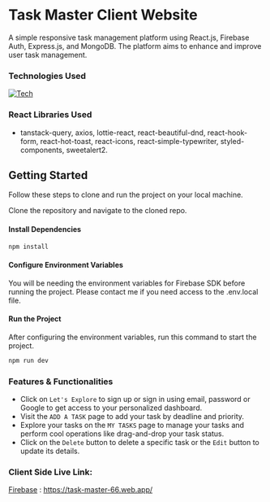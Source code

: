 # Task Master Client Website

A simple responsive task management platform using React.js, Firebase Auth, Express.js, and MongoDB. The platform aims to enhance and improve user task management.

### Technologies Used

[![Tech](https://skillicons.dev/icons?i=js,react,tailwind,firebase,nodejs,express,mongodb&theme=dark)](https://skillicons.dev)

### React Libraries Used

- tanstack-query, axios, lottie-react, react-beautiful-dnd, react-hook-form, react-hot-toast, react-icons, react-simple-typewriter, styled-components, sweetalert2.

## Getting Started

Follow these steps to clone and run the project on your local machine.

Clone the repository and navigate to the cloned repo.

#### Install Dependencies

```bash
npm install
```

#### Configure Environment Variables

You will be needing the environment variables for Firebase SDK before running the project. Please contact me if you need access to the .env.local file.

#### Run the Project

After configuring the environment variables, run this command to start the project.

```bash
npm run dev
```

### Features & Functionalities

- Click on `Let's Explore` to sign up or sign in using email, password or Google to get access to your personalized dashboard.
- Visit the `ADD A TASK` page to add your task by deadline and priority.
- Explore your tasks on the `MY TASKS` page to manage your tasks and perform cool operations like drag-and-drop your task status.
- Click on the `Delete` button to delete a specific task or the `Edit` button to update its details.

### Client Side Live Link:

[Firebase](https://task-master-66.web.app/) : https://task-master-66.web.app/
